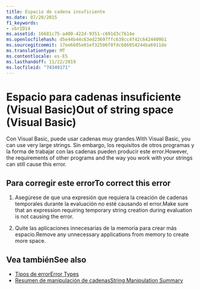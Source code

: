 ```yaml
---
title: Espacio de cadena insuficiente
ms.date: 07/20/2015
f1_keywords:
- vbrID14
ms.assetid: 16681c75-a400-422d-9351-c691d3c7614e
ms.openlocfilehash: d5e44b44c63ed23697ffc639cc4f42c6424409b1
ms.sourcegitcommit: 17ee6605e01ef32506f8fdc686954244ba6911de
ms.translationtype: MT
ms.contentlocale: es-ES
ms.lasthandoff: 11/22/2019
ms.locfileid: "74349171"
---
```

# <a name="out-of-string-space-visual-basic"></a><span data-ttu-id="b40b4-102">Espacio para cadenas insuficiente (Visual Basic)</span><span class="sxs-lookup"><span data-stu-id="b40b4-102">Out of string space (Visual Basic)</span></span>
<span data-ttu-id="b40b4-103">Con Visual Basic, puede usar cadenas muy grandes.</span><span class="sxs-lookup"><span data-stu-id="b40b4-103">With Visual Basic, you can use very large strings.</span></span> <span data-ttu-id="b40b4-104">Sin embargo, los requisitos de otros programas y la forma de trabajar con las cadenas pueden producir este error.</span><span class="sxs-lookup"><span data-stu-id="b40b4-104">However, the requirements of other programs and the way you work with your strings can still cause this error.</span></span>  
  
## <a name="to-correct-this-error"></a><span data-ttu-id="b40b4-105">Para corregir este error</span><span class="sxs-lookup"><span data-stu-id="b40b4-105">To correct this error</span></span>  
  
1. <span data-ttu-id="b40b4-106">Asegúrese de que una expresión que requiera la creación de cadenas temporales durante la evaluación no esté causando el error.</span><span class="sxs-lookup"><span data-stu-id="b40b4-106">Make sure that an expression requiring temporary string creation during evaluation is not causing the error.</span></span>  
  
2. <span data-ttu-id="b40b4-107">Quite las aplicaciones innecesarias de la memoria para crear más espacio.</span><span class="sxs-lookup"><span data-stu-id="b40b4-107">Remove any unnecessary applications from memory to create more space.</span></span>  
  
## <a name="see-also"></a><span data-ttu-id="b40b4-108">Vea también</span><span class="sxs-lookup"><span data-stu-id="b40b4-108">See also</span></span>

- [<span data-ttu-id="b40b4-109">Tipos de error</span><span class="sxs-lookup"><span data-stu-id="b40b4-109">Error Types</span></span>](../../../visual-basic/programming-guide/language-features/error-types.md)
- [<span data-ttu-id="b40b4-110">Resumen de manipulación de cadenas</span><span class="sxs-lookup"><span data-stu-id="b40b4-110">String Manipulation Summary</span></span>](../../../visual-basic/language-reference/keywords/string-manipulation-summary.md)
